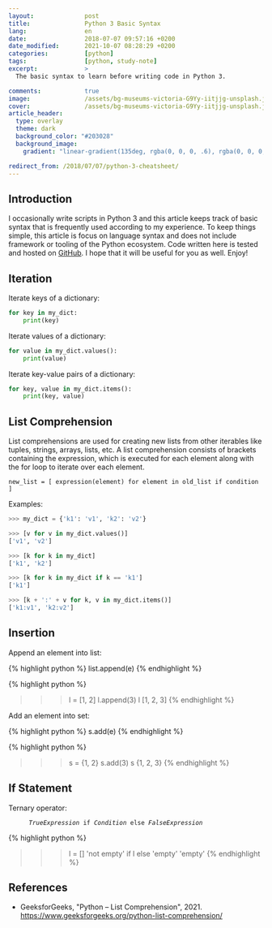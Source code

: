 ```yaml
---
layout:              post
title:               Python 3 Basic Syntax
lang:                en
date:                2018-07-07 09:57:16 +0200
date_modified:       2021-10-07 08:28:29 +0200
categories:          [python]
tags:                [python, study-note]
excerpt:             >
  The basic syntax to learn before writing code in Python 3.

comments:            true
image:               /assets/bg-museums-victoria-G9Yy-iitjjg-unsplash.jpg
cover:               /assets/bg-museums-victoria-G9Yy-iitjjg-unsplash.jpg
article_header:
  type: overlay
  theme: dark
  background_color: "#203028"
  background_image:
    gradient: "linear-gradient(135deg, rgba(0, 0, 0, .6), rgba(0, 0, 0, .4))"

redirect_from: /2018/07/07/python-3-cheatsheet/
---
```


## Introduction

I occasionally write scripts in Python 3 and this article keeps track of basic
syntax that is frequently used according to my experience. To keep things
simple, this article is focus on language syntax and does not include framework
or tooling of the Python ecosystem. Code written here is tested and hosted on
[GitHub](https://github.com/mincong-h/learning-python). I hope that it will be
useful for you as well. Enjoy!

## Iteration

Iterate keys of a dictionary:

```py
for key in my_dict:
    print(key)
```

Iterate values of a dictionary:

```py
for value in my_dict.values():
    print(value)
```

Iterate key-value pairs of a dictionary:

```py
for key, value in my_dict.items():
    print(key, value)
```

## List Comprehension

List comprehensions are used for creating new lists from other iterables like tuples, strings, arrays, lists, etc. A list comprehension consists of brackets containing the expression, which is executed for each element along with the for loop to iterate over each element.

```
new_list = [ expression(element) for element in old_list if condition ]
```

Examples:

```py
>>> my_dict = {'k1': 'v1', 'k2': 'v2'}

>>> [v for v in my_dict.values()]
['v1', 'v2']

>>> [k for k in my_dict]
['k1', 'k2']

>>> [k for k in my_dict if k == 'k1']
['k1']

>>> [k + ':' + v for k, v in my_dict.items()]
['k1:v1', 'k2:v2']
```

## Insertion

Append an element into list:

{% highlight python %}
list.append(e)
{% endhighlight %}

{% highlight python %}
>>> l = [1, 2]
>>> l.append(3)
>>> l
[1, 2, 3]
{% endhighlight %}

Add an element into set:

{% highlight python %}
s.add(e)
{% endhighlight %}

{% highlight python %}
>>> s = {1, 2}
>>> s.add(3)
>>> s
{1, 2, 3}
{% endhighlight %}

## If Statement

Ternary operator:

<figure class="highlight">
<pre>
<code class="language-python" data-lang="python"><span class="s"><i>TrueExpression</i></span> <span class="k">if</span> <span class="s"><i>Condition</i></span> <span class="k">else</span> <span class="s"><i>FalseExpression</i></span></code>
</pre>
</figure>

{% highlight python %}
>>> l = []
>>> 'not empty' if l else 'empty'
'empty'
{% endhighlight %}

## References

- GeeksforGeeks, "Python – List Comprehension", 2021. <https://www.geeksforgeeks.org/python-list-comprehension/>
